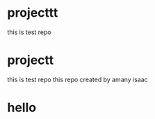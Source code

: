 # projecttt
this is test repo
# projectt
this is test repo
this repo created by amany isaac
<h1>hello</h1>

